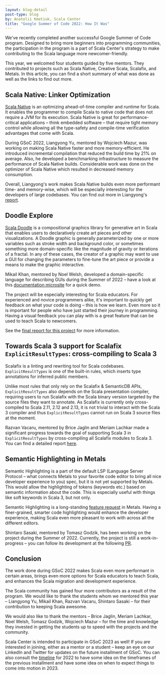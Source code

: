 ```yaml
---
layout: blog-detail
post-type: blog
by: Anatolii Kmetiuk, Scala Center
title: "Google Summer of Code 2022: How It Was"
---
```

We've recently completed another successful Google Summer of Code program. Designed to bring more beginners into programming communities, the participation in the program is a part of Scala Center's strategy to make contributing to the Scala language more newcomer-friendly.

This year, we welcomed four students guided by five mentors. They contributed to projects such as Scala Native, Creative Scala, Scalafix, and Metals. In this article, you can find a short summary of what was done as well as the links to find out more.

## Scala Native: Linker Optimization
[Scala Native](https://scala-native.org/) is an optimizing ahead-of-time compiler and runtime for Scala. It enables the programmer to compile Scala to native code that does not require a JVM for its execution. Scala Native is great for performance-critical applications – think embedded software – that require tight memory control while allowing all the type-safety and compile-time verification advantages that come with Scala.

During GSoC 2022, Liangyong Yu, mentored by Wojciech Mazur, was working on making Scala Native faster and more memory-efficient. He introduced incremental compilation that reduced the build time by 21% on average. Also, he developed a benchmarking infrastructure to measure the performance of Scala Native builds. Considerable work was done on the optimizer of Scala Native which resulted in decreased memory consumption.

Overall, Liangyong's work makes Scala Native builds even more performant time- and memory-wise, which will be especially interesting for the developers of large codebases. You can find out more in Liangyong's [report](https://github.com/yuly16/Scala-Native-GSoC-Report).

## Doodle Explore
[Scala Doodle](https://github.com/creativescala/doodle) is a compositional graphics library for generative art in Scala that enables users to declaratively create art pieces and other visualizations. A Doodle graphic is generally parameterized by one or more variables such as stroke width and background color, or sometimes something more domain-specific like the magnitude of gravity or iterations of a fractal. In any of these cases, the creator of a graphic may want to use a GUI for changing the parameters to fine-tune the art piece or provide a means to make the graphic interactive.

Mikail Khan, mentored by Noel Welsh, developed a domain-specific language for describing GUIs during the Summer of 2022 – have a look at this [documentation microsite](https://creativescala.github.io/doodle-explore/) for a quick demo.

The project will be especially interesting for Scala educators. For experienced and novice programmers alike, it's important to quickly get feedback on what your code is doing – this is how we learn. Even more so it is important for people who have just started their journey in programming. Having a visual feedback you can play with is a great feature that can be used to teach Scala to newcomers.

See the [final report for this project](https://static.mikail-khan.com/gsoc-report/) for more information.

## Towards Scala 3 support for Scalafix `ExplicitResultTypes`: cross-compiling to Scala 3
Scalafix is a linting and rewriting tool for Scala codebases. `ExplicitResultTypes` is one of the built-in rules, which inserts type annotations for inferred public members.

Unlike most rules that only rely on the Scalafix & SemanticDB APIs, `ExplicitResultTypes` also depends on the Scala presentation compiler, requiring users to run Scalafix with the Scala binary version targeted by the source files they want to annotate. As Scalafix is currently only cross-compiled to Scala 2.11, 2.12 and 2.13, it is not trivial to interact with the Scala 3 compiler and thus `ExplicitResultTypes` cannot run on Scala 3 source files at the moment.

Razvan Vacaru, mentored by Brice Jaglin and Meriam Lachkar made a significant progress towards the goal of supporting Scala 3 in `ExplicitResultTypes` by cross-compiling all Scalafix modules to Scala 3. You can find a detailed report [here](https://github.com/rvacaru/GsoC-2022-Scalafix).

## Semantic Highlighting in Metals
Semantic Highlighting is a part of the default LSP (Language Server Protocol – what connects Metals to your favorite code editor to bring all nice developer experience to you) spec, but it is not yet supported by Metals. This would allow the highlighting of tokens (keywords etc.) based on semantic information about the code. This is especially useful with things like soft keywords in Scala 3, but not only.

Semantic Highlighting is a long-standing [feature request](https://github.com/scalameta/metals-feature-requests/issues/57) in Metals. Having a finer-grained, smarter code highlighting would enhance the developer experience, making Scala even more pleasant to work with across all the different editors.

Shintaro Sasaki, mentored by Tomasz Godzik, has been working on the project during the Summer of 2022. Currently, the project is still a work-in-progress – you can follow its development at the following [PR](https://github.com/scalameta/metals/pull/4444).

## Conclusion
The work done during GSoC 2022 makes Scala even more performant in certain areas, brings even more options for Scala educators to teach Scala, and enhances the Scala migration and development experience.

The Scala community has gained four more contributors as a result of the program. We would like to thank the students whom we mentored this year – Liangyong Yu, Mikail Khan, Razvan Vacaru, Shintaro Sasaki – for their contribution to keeping Scala awesome.

We would also like to thank the mentors – Brice Jaglin, Meriam Lachkar, Noel Welsh, Tomasz Godzik, Wojciech Mazur – for the time and knowledge they invested in getting the students up to speed with the projects and the community.

Scala Center is intended to participate in GSoC 2023 as well! If you are interested in joining, either as a mentor or a student – keep an eye on our LinkedIn and Twitter for updates on the future installment of GSoC. You can also consult the [timeline](https://developers.google.com/open-source/gsoc/timeline) for 2022 to have some idea on the timeframes of the previous installment and have some idea on when to expect things to come into motion in 2023.
